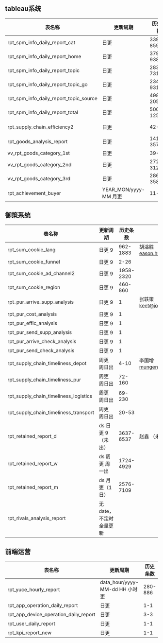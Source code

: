 ## tableau系统

|表名称|更新周期|历史条数|owner|
|------|--------|--------|-----|
|rpt_spm_info_daily_report_cat     |      日更    |    33912-85994      |  张轶策 （已配置）|
|rpt_spm_info_daily_report_home     |     日更    |    37932-93869||
|rpt_spm_info_daily_report_topic     |    日更     |   28314-73102||
|rpt_spm_info_daily_report_topic_go   |   日更     |   23451-93145||
|rpt_spm_info_daily_report_topic_source | 日更     |   4987-20560||
|rpt_spm_info_daily_report_total     |    日更     |   5003-12580||
|rpt_supply_chain_efficiency2     |       日更     |   42-200          |   方建坤 （已配置） 576 george@jollycorp.com|
|rpt_goods_analysis_report        |       日更     |   14170-35771    |    胡溢胜 （已配置）|
|vv_rpt_goods_category_1st        |       日更     |   39-43||
|vv_rpt_goods_category_2nd       |        日更     |   272-312||
|vv_rpt_goods_category_3rd       |        日更     |   286-358||
|rpt_achievement_buyer  |  YEAR_MON/yyyy-MM   月更  |  11-11         |     （已配置）|


## 御策系统

|表名称|更新周期|历史条数|owner|
|------|--------|--------|-----|
|rpt_sum_cookie_lang             |        日更 9    |    962-1883    |      胡溢胜 （已配置） 875 eason.hu@jollycorp.com|
|rpt_sum_cookie_funnel           |        日更 9    |    2-26       ||
|rpt_sum_cookie_ad_channel2       |       日更 9    |    1958-2320||
|rpt_sum_cookie_region            |       日更 9     |   460-860||
|rpt_pur_arrive_supp_analysis    |        日更 9    |    1          |       张轶策 （已配置） 889 keet@jollycorp.com|
|rpt_pur_cost_analysis            |       日更 9     |   1||
|rpt_pur_effic_analysis          |        日更 9    |    1||
|rpt_pur_send_supp_analysis      |        日更 9     |   1||
|rpt_pur_arrive_check_analysis    |       日更 9     |   1||
|rpt_pur_send_check_analysis      |       日更 9     |   1||
|rpt_supply_chain_timeliness_depot    |   周更 周日出 | 4-10       |        李国增 （已配置） 983 munger@jollycorp.com|
|rpt_supply_chain_timeliness_pur    |     周更 周日出 | 72-160||
|rpt_supply_chain_timeliness_logistics  | 周更 周日出 | 69-230||
|rpt_supply_chain_timeliness_transport |  周更 周日出 | 20-53||
|rpt_retained_report_d        |       ds  日更 9（未出）| 3637-6537      |   赵鑫  （未配置）|
|rpt_retained_report_w       |        ds  周更 周一出 | 1724-4929||
|rpt_retained_report_m        |       ds  月更（1日） | 2576-7109||
|rpt_rivals_analysis_report    |      无date，不定时全量更新|||


## 前端运营

|表名称|更新周期|历史条数|owner|
|------|--------|--------|-----|
|rpt_yuce_hourly_report  |  data_hour/yyyy-MM-dd HH     小时更 | 280-886  |    王世鑫  （已配置）  hanshizhong    hanshizhong@jollycorp.com|
|rpt_app_operation_daily_report       |                 日更  |  1-1||
|rpt_app_device_operation_daily_report    |             日更 |   3-3||
|rpt_user_daily_report                   |              日更  |  1-1||
|rpt_kpi_report_new                       |             日更  |  1-1||
